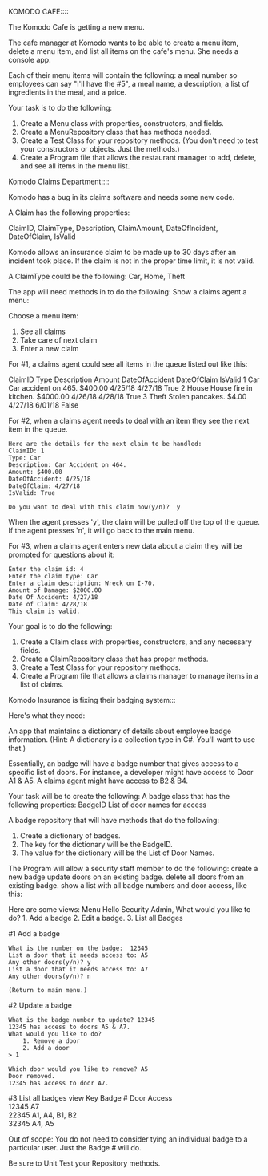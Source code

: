 KOMODO CAFE::::


The Komodo Cafe is getting a new menu. 

The cafe manager at Komodo wants to be able to create a menu item, delete a menu item,
and list all items on the cafe's menu. She needs a console app. 

Each of their menu items will contain the following:
a meal number so employees can say "I'll have the #5", 
a meal name, 
a description, 
a list of ingredients in the meal, 
and a price.  

Your task is to do the following:
1. Create a Menu class with properties, constructors, and fields.
2. Create a MenuRepository class that has methods needed.
3. Create a Test Class for your repository methods. (You don't need to test
your constructors or objects. Just the methods.)
4. Create a Program file that allows the restaurant manager to add, delete, 
and see all items in the menu list.







﻿Komodo Claims Department::::

Komodo has a bug in its claims software and needs some new code. 

A Claim has the following properties:

ClaimID, ClaimType, Description, ClaimAmount, DateOfIncident, DateOfClaim, IsValid

Komodo allows an insurance claim to be made up to 30 days after an incident 
took place.  If the claim is not in the proper time limit, it is not valid. 

A ClaimType could be the following:
	Car, Home, Theft 

The app will need methods in to do the following:
Show a claims agent a menu:

Choose a menu item:
1. See all claims
2. Take care of next claim
3. Enter a new claim

For #1, a claims agent could see all items in the queue listed out like this:

ClaimID   Type    Description             Amount      DateOfAccident  DateOfClaim      IsValid
1          Car    Car accident on 465.     $400.00     4/25/18         4/27/18          True 
2          House  House fire in kitchen.   $4000.00    4/26/18         4/28/18          True
3          Theft  Stolen pancakes.         $4.00       4/27/18         6/01/18          False

For #2, when a claims agent needs to deal with an item they see the next item in the queue.

	Here are the details for the next claim to be handled:
	ClaimID: 1
	Type: Car
	Description: Car Accident on 464.
	Amount: $400.00
	DateOfAccident: 4/25/18
	DateOfClaim: 4/27/18
	IsValid: True
	
	Do you want to deal with this claim now(y/n)?  y
	
When the agent presses 'y', the claim will be pulled off the top of the queue. If the agent presses 'n', it will go back to the main menu.

For #3, when a claims agent enters new data about a claim they will be prompted for questions about it:

	Enter the claim id: 4
	Enter the claim type: Car
	Enter a claim description: Wreck on I-70.
	Amount of Damage: $2000.00
	Date Of Accident: 4/27/18
	Date of Claim: 4/28/18
	This claim is valid.

Your goal is to do the following:

1. Create a Claim class with properties, constructors, and any necessary fields.
2. Create a ClaimRepository class that has proper methods.
3. Create a Test Class for your repository methods.
4. Create a Program file that allows a claims manager to manage items in a list of claims.



﻿Komodo Insurance is fixing their badging system:::

Here's what they need:

An app that maintains a dictionary of details about employee badge information. (Hint: A dictionary
is a collection type in C#. You'll want to use that.)

Essentially, an badge will have a badge number that gives access to a specific list of doors. 
For instance, a developer might have access to Door A1 & A5. A claims agent might have access to B2 & B4.

Your task will be to create the following:
A badge class that has the following properties:
	BadgeID
	List of door names for access

A badge repository that will have methods that do the following:
1. Create a dictionary of badges. 
2. The key for the dictionary will be the BadgeID.
3. The value for the dictionary will be the List of Door Names.

The Program will allow a security staff member to do the following:
create a new badge
update doors on an existing badge.
delete all doors from an existing badge.
show a list with all badge numbers and door access, like this:

Here are some views:
Menu
	Hello Security Admin, What would you like to do?
	1. Add a badge
	2. Edit a badge.
	3. List all Badges

#1 Add a badge

	What is the number on the badge:  12345
	List a door that it needs access to: A5
	Any other doors(y/n)? y
	List a door that it needs access to: A7
	Any other doors(y/n)? n

	(Return to main menu.)

#2 Update a badge

	What is the badge number to update? 12345
	12345 has access to doors A5 & A7.
	What would you like to do?
		1. Remove a door
		2. Add a door
	> 1
	
	Which door would you like to remove? A5
	Door removed.
	12345 has access to door A7.

#3 List all badges view
	Key
	Badge #			 Door Access       
	12345			 A7			 
	22345			 A1, A4, B1, B2		 
	32345			 A4, A5				

Out of scope:
You do not need to consider tying an individual badge to a particular user. Just the Badge # will do.

Be sure to Unit Test your Repository methods.
